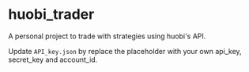 # huobi_trader

A personal project to trade with strategies using huobi's API.

Update `API_key.json` by replace the placeholder with your own api_key, secret_key and account_id.
